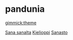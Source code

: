# pandunia
[gimmick:theme](readable)

[Sana sanalta](sana_sanalta.md)
[Kielioppi](kielioppi.md)
[Sanasto](sanasto.md)
